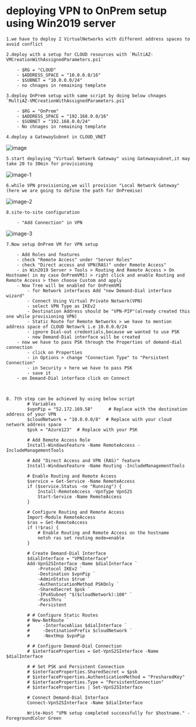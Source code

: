 # deploying VPN to OnPrem setup using Win2019 server

    1.we have to deploy 2 VirtualNetworks with different address spaces to avoid conflict

    2.deploy with a setup for CLOUD resources with `MultiAZ-VMCreationWithAssignedParameters.ps1`
        
        - $RG = "CLOUD"
        - $ADDRESS_SPACE = "10.0.0.0/16"
        - $SUBNET = "10.0.0.0/24"
        - no chnages in remaining template
    
    3.deploy OnPrem setup with same script by doing below chnages `MultiAZ-VMCreationWithAssignedParameters.ps1`

        - $RG = "OnPrem"
        - $ADDRESS_SPACE = "192.168.0.0/16"
        - $SUBNET = "192.168.0.0/24"
        - No chnages in remaining template
    
    4.deploy a GatewaySubnet in CLOUD_VNET

![image](https://github.com/sgrthati/Az.Implementation/assets/101870480/8c1c8479-d802-4412-9993-2523ccc021cc)

        
    5.start deploying "Virtual Network Gateway" using Gatewaysubnet,it may take 20 to 30min for provisioning

![image-1](https://github.com/sgrthati/Az.Implementation/assets/101870480/ed6f3009-a769-4e46-922f-36813936d3b5)

    6.while VPN provisioning,we will provision "Local Network Gateway"(here we are going to define the path for OnPremise)
        
![image-2](https://github.com/sgrthati/Az.Implementation/assets/101870480/d0a881f5-59eb-477b-856a-0355ac72b480)

    8.site-to-site configuration

        - "Add Connection" in VPN
![image-3](https://github.com/sgrthati/Az.Implementation/assets/101870480/4f2495d7-b6e0-48ef-aa0f-06f0523b678c)

    7.Now setup OnPrem VM for VPN setup

        - Add Roles and features
        - check "Remote Access" under "Server Roles"
        - check "Direct access and VPN(RAS)" under Remote Access"
        - in Win2019 Server > Tools > Routing And Remote Access > On Hostname( in my case OnPremVM1) > right click and enable Routing and Remote Access > then choose Custom and apply
        - Now Tree will be enabled for OnPremVM1
            - for Network interfaces Add "new Demand-Dial interface wizard"
            - Connect Using Virtual Private Network(VPN)
            - select VPN Type as IKEv2
            - Destination Address should be "VPN-PIP"(already created this one while provisioning VPN)
            - Static Route for Remote Networks > we have to mention address space of CLOUD Netowrk i.e 10.0.0.0/24
            - ignore Dial-out credentials,because we wanted to use PSK
            - new Demand-Dial interface will be created
        - now we have to pass PSK through the Properties of demand-dial connection
            - click on Properties
            - in Options > change "Connection Type" to "Persistent Connection"
            - in Security > here we have to pass PSK
            - save it
        - on Demand-Dial interface click on Connect



    8. 7th step can be achieved by using below script
            # Variables
            $vpnPip = "52.172.169.58"      # Replace with the destination address of your VPN
            $cloudNetwork = "10.0.0.0/8"  # Replace with your cloud network address space
            $psk = "Azure123"  # Replace with your PSK
            
            # Add Remote Access Role
            Install-WindowsFeature -Name RemoteAccess -IncludeManagementTools
            
            # Add "Direct Access and VPN (RAS)" feature
            Install-WindowsFeature -Name Routing -IncludeManagementTools
            
            # Enable Routing and Remote Access
            $service = Get-Service -Name RemoteAccess
            if ($service.Status -ne "Running") {
                Install-RemoteAccess -VpnType VpnS2S
                Start-Service -Name RemoteAccess
            }
            
            # Configure Routing and Remote Access
            Import-Module RemoteAccess
            $ras = Get-RemoteAccess
            if (!$ras) {
                # Enable Routing and Remote Access on the hostname
                netsh ras set routing mode=enable
            }
            
            # Create Demand-Dial Interface
            $dialInterface = "VPNInterface"
            Add-VpnS2SInterface -Name $dialInterface `
                -Protocol IKEv2 `
                -Destination $vpnPip `
                -AdminStatus $true `
                -AuthenticationMethod PSKOnly `
                -SharedSecret $psk `
                -IPv4Subnet "$($cloudNetwork):100" `
                -PassThru `
                -Persistent
            
            # # Configure Static Routes
            # New-NetRoute `
            #     -InterfaceAlias $dialInterface `
            #     -DestinationPrefix $cloudNetwork `
            #     -NextHop $vpnPip
            
            # # Configure Demand-Dial Connection
            # $interfaceProperties = Get-VpnS2SInterface -Name $dialInterface
            
            # # Set PSK and Persistent Connection
            # $interfaceProperties.SharedSecret = $psk
            # $interfaceProperties.AuthenticationMethod = "PresharedKey"
            # $interfaceProperties.Type = "PersistentConnection"
            # $interfaceProperties | Set-VpnS2SInterface
            
            # Connect Demand-Dial Interface
            Connect-VpnS2SInterface -Name $dialInterface
            
            Write-Host "VPN setup completed successfully for $hostname." -ForegroundColor Green

